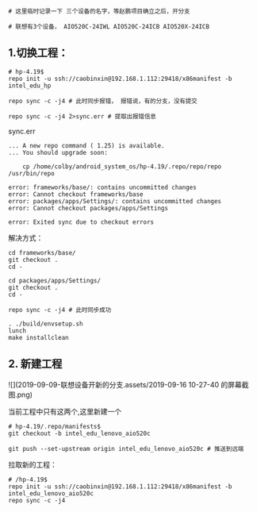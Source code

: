 ```shell
# 这里临时记录一下 三个设备的名字，等赵鹏项目确立之后，开分支

# 联想有3个设备， AIO520C-24IWL AIO520C-24ICB AIO520X-24ICB
```

## 1.切换工程：

```shell
# hp-4.19$
repo init -u ssh://caobinxin@192.168.1.112:29418/x86manifest -b intel_edu_hp

repo sync -c -j4 # 此时同步报错， 报错说，有的分支，没有提交

repo sync -c -j4 2>sync.err # 提取出报错信息
```

sync.err

```shell
... A new repo command ( 1.25) is available.
... You should upgrade soon:

    cp /home/colby/android_system_os/hp-4.19/.repo/repo/repo /usr/bin/repo

error: frameworks/base/: contains uncommitted changes
error: Cannot checkout frameworks/base
error: packages/apps/Settings/: contains uncommitted changes
error: Cannot checkout packages/apps/Settings

error: Exited sync due to checkout errors
```

解决方式：

```shell
cd frameworks/base/
git checkout .
cd -

cd packages/apps/Settings/
git checkout .
cd -

repo sync -c -j4 # 此时同步成功

. ./build/envsetup.sh 
lunch 
make installclean
```

## 2. 新建工程

![](2019-09-09-联想设备开新的分支.assets/2019-09-16 10-27-40 的屏幕截图.png)

当前工程中只有这两个,这里新建一个

```shell
# hp-4.19/.repo/manifests$ 
git checkout -b intel_edu_lenovo_aio520c

git push --set-upstream origin intel_edu_lenovo_aio520c # 推送到远端
```

拉取新的工程：

```shell
# /hp-4.19$
repo init -u ssh://caobinxin@192.168.1.112:29418/x86manifest -b intel_edu_lenovo_aio520c
repo sync -c -j4
```

